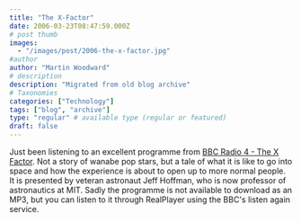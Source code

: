```yaml
---
title: "The X-Factor"
date: 2006-03-23T08:47:59.000Z
# post thumb
images:
  - "/images/post/2006-the-x-factor.jpg"
#author
author: "Martin Woodward"
# description
description: "Migrated from old blog archive"
# Taxonomies
categories: ["Technology"]
tags: ["blog", "archive"]
type: "regular" # available type (regular or featured)
draft: false
---
```


Just been listening to an excellent programme from [BBC Radio 4 - The X Factor](http://www.bbc.co.uk/radio4/science/thexfactor.shtml).  Not a story of wanabe pop stars, but a tale of what it is like to go into space and how the experience is about to open up to more normal people.  It is presented by veteran astronaut Jeff Hoffman, who is now professor of astronautics at MIT.  Sadly the programme is not available to download as an MP3, but you can listen to it through RealPlayer using the BBC's listen again service.
